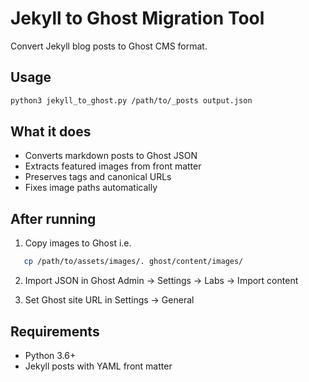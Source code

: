 # Jekyll to Ghost Migration Tool

Convert Jekyll blog posts to Ghost CMS format.

## Usage

```bash
python3 jekyll_to_ghost.py /path/to/_posts output.json
```

## What it does

- Converts markdown posts to Ghost JSON
- Extracts featured images from front matter
- Preserves tags and canonical URLs
- Fixes image paths automatically

## After running

1. Copy images to Ghost i.e.

```bash
   cp /path/to/assets/images/. ghost/content/images/
```

2. Import JSON in Ghost Admin → Settings → Labs → Import content

3. Set Ghost site URL in Settings → General

## Requirements

- Python 3.6+
- Jekyll posts with YAML front matter